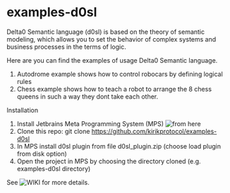 # examples-d0sl
Delta0 Semantic language (d0sl) is based on the theory of semantic modeling, which allows you to set the behavior of complex systems and business processes in the terms of logic.

Here are you can find the examples of usage Delta0 Semantic language.

1) Autodrome example shows how to control robocars by defining logical rules
2) Chess example shows how to teach a robot to arrange the 8 chess queens in such a way they dont take each other.

Installation
1) Install Jetbrains Meta Programming System (MPS) ![from here](https://www.jetbrains.com/mps/)
2) Clone this repo: git clone https://github.com/kirikprotocol/examples-d0sl
3) In MPS install d0sl plugin from file d0sl_plugin.zip (choose load plugin from disk option)
4) Open the project in MPS by choosing the directory cloned (e.g. examples-d0sl directory)

See ![WIKI](https://github.com/kirikprotocol/examples-d0sl/wiki/The-guide-for-Delta0-Semantic-language-examples) for more details.
